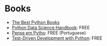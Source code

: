 # Books
* [The Best Python Books](https://realpython.com/best-python-books/)
* [Python Data Science Handbook](https://github.com/jakevdp/PythonDataScienceHandbook): FREE
* [Pense em Pytho](https://github.com/PenseAllen/PensePython2e): FREE (Portuguese)
* [Test-Driven Development with Python](http://www.obeythetestinggoat.com/pages/book.html#toc): FREE
